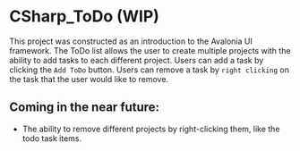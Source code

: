 # CSharp_ToDo (WIP)

This project was constructed as an introduction to the Avalonia UI framework.
The ToDo list allows the user to create multiple projects with the ability to add
 tasks to each different project. Users can add a task by clicking the `Add ToDo`
button. Users can remove a task by `right clicking` on the task that the user would
 like to remove.

## Coming in the near future:
- The ability to remove different projects by right-clicking them, like the todo
task items.